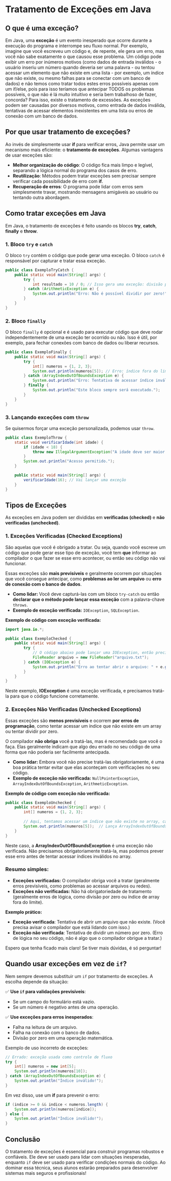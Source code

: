 # Tratamento de Exceções em Java

## O que é uma exceção?
Em Java, uma **exceção** é um evento inesperado que ocorre durante a execução do programa e interrompe seu fluxo normal. 
Por exemplo, imagine que você escreveu um código e, de repente, ele gera um erro, mas você não sabe exatamente o que causou esse problema. 
Um código pode exibir um erro por inúmeros motivos (como dados de entrada inválidos - o usuário inseriu um número quando deveria ser uma palavra - ou tentou acessar um elemento que não existe em uma lista - por exemplo, um índice que não existe, ou mesmo falhas para se conectar com um banco de dados) 
e não temos como tratar todos estes erros possíveis apenas com um if/else, pois para isso teríamos que antecipar TODOS os problemas possíveis, o que não é lá muito intuitivo e seria bem trabalhoso de fazer, concorda? Para isso, existe o tratamento de excessões.
As exceções podem ser causadas por diversos motivos, como entrada de dados inválida, tentativas de acessar elementos inexistentes em uma lista ou erros de conexão com um banco de dados.

## Por que usar tratamento de exceções?
Ao invés de simplesmente usar **if** para verificar erros, Java permite usar um mecanismo mais eficiente: o **tratamento de exceções**. Algumas vantagens de usar exceções são:

- **Melhor organização do código**: O código fica mais limpo e legível, separando a lógica normal do programa dos casos de erro.
- **Reutilização**: Métodos podem tratar exceções sem precisar sempre verificar cada possibilidade de erro com **if**.
- **Recuperação de erros**: O programa pode lidar com erros sem simplesmente travar, mostrando mensagens amigáveis ao usuário ou tentando outra abordagem.

## Como tratar exceções em Java
Em Java, o tratamento de exceções é feito usando os blocos **try**, **catch**, **finally** e **throw**.

### 1. Bloco `try` e `catch`
O bloco `try` contém o código que pode gerar uma exceção. O bloco `catch` é responsável por capturar e tratar essa exceção.

```java
public class ExemploTryCatch {
    public static void main(String[] args) {
        try {
            int resultado = 10 / 0; // Isso gera uma exceção: divisão por zero
        } catch (ArithmeticException e) {
            System.out.println("Erro: Não é possível dividir por zero!");
        }
    }
}
```

### 2. Bloco `finally`
O bloco `finally` é opcional e é usado para executar código que deve rodar independentemente de uma exceção ter ocorrido ou não. Isso é útil, por exemplo, para fechar conexões com banco de dados ou liberar recursos.

```java
public class ExemploFinally {
    public static void main(String[] args) {
        try {
            int[] numeros = {1, 2, 3};
            System.out.println(numeros[5]); // Erro: índice fora do limite
        } catch (ArrayIndexOutOfBoundsException e) {
            System.out.println("Erro: Tentativa de acessar índice inválido!");
        } finally {
            System.out.println("Este bloco sempre será executado.");
        }
    }
}
```

### 3. Lançando exceções com `throw`
Se quisermos forçar uma exceção personalizada, podemos usar `throw`.

```java
public class ExemploThrow {
    static void verificarIdade(int idade) {
        if (idade < 18) {
            throw new IllegalArgumentException("A idade deve ser maior ou igual a 18!");
        }
        System.out.println("Acesso permitido.");
    }

    public static void main(String[] args) {
        verificarIdade(16); // Vai lançar uma exceção
    }
}
```

## Tipos de Exceções
As exceções em Java podem ser divididas em **verificadas (checked)** e **não verificadas (unchecked)**.

### 1. **Exceções Verificadas (Checked Exceptions)**

São aquelas que você é obrigado a tratar. Ou seja, quando você escreve um código que pode gerar esse tipo de exceção, você tem **que** informar ao compilador o que fazer se esse erro acontecer, ou então seu código não vai funcionar.

Essas exceções são **mais previsíveis** e geralmente ocorrem por situações que você consegue antecipar, como **problemas ao ler um arquivo** ou **erro de conexão com o banco de dados**.

- **Como lidar:** Você deve capturá-las com um bloco `try-catch` ou então **declarar que o método pode lançar essa exceção** com a palavra-chave `throws`.
- **Exemplo de exceção verificada:** `IOException`, `SQLException`.

**Exemplo de código com exceção verificada:**

```java
import java.io.*;

public class ExemploChecked {
    public static void main(String[] args) {
        try {
            // O código abaixo pode lançar uma IOException, então precisa ser tratado
            FileReader arquivo = new FileReader("arquivo.txt");
        } catch (IOException e) {
            System.out.println("Erro ao tentar abrir o arquivo: " + e.getMessage());
        }
    }
}
```

Neste exemplo, **IOException** é uma exceção verificada, e precisamos tratá-la para que o código funcione corretamente.

### 2. **Exceções Não Verificadas (Unchecked Exceptions)**

Essas exceções são **menos previsíveis** e ocorrem **por erros de programação**, como tentar acessar um índice que não existe em um array ou tentar dividir por zero.

O compilador **não obriga** você a tratá-las, mas é recomendado que você o faça. Elas geralmente indicam que algo deu errado no seu código de uma forma que não poderia ser facilmente antecipada.

- **Como lidar:** Embora você não precise tratá-las obrigatoriamente, é uma boa prática tentar evitar que elas aconteçam com verificações no seu código.
- **Exemplo de exceção não verificada:** `NullPointerException`, `ArrayIndexOutOfBoundsException`, `ArithmeticException`.

**Exemplo de código com exceção não verificada:**

```java
public class ExemploUnchecked {
    public static void main(String[] args) {
        int[] numeros = {1, 2, 3};
        
        // Aqui, tentamos acessar um índice que não existe no array, causando uma ArrayIndexOutOfBoundsException
        System.out.println(numeros[5]);  // Lança ArrayIndexOutOfBoundsException
    }
}
```

Neste caso, a **ArrayIndexOutOfBoundsException** é uma exceção não verificada. Não precisamos obrigatoriamente tratá-la, mas podemos prever esse erro antes de tentar acessar índices inválidos no array.

### Resumo simples:

- **Exceções verificadas:** O compilador obriga você a tratar (geralmente erros previsíveis, como problemas ao acessar arquivos ou redes).
- **Exceções não verificadas:** Não há obrigatoriedade de tratamento (geralmente erros de lógica, como divisão por zero ou índice de array fora do limite).

**Exemplo prático:**
- **Exceção verificada**: Tentativa de abrir um arquivo que não existe. (Você precisa avisar o compilador que está lidando com isso.)
- **Exceção não verificada**: Tentativa de dividir um número por zero. (Erro de lógica no seu código, não é algo que o compilador obrigue a tratar.)

Espero que tenha ficado mais claro! Se tiver mais dúvidas, é só perguntar!

## Quando usar exceções em vez de `if`?
Nem sempre devemos substituir um `if` por tratamento de exceções. A escolha depende da situação:

✅ **Use `if` para validações previsíveis**:
- Se um campo do formulário está vazio.
- Se um número é negativo antes de uma operação.

✅ **Use exceções para erros inesperados**:
- Falha na leitura de um arquivo.
- Falha na conexão com o banco de dados.
- Divisão por zero em uma operação matemática.

Exemplo de uso incorreto de exceções:
```java
// Errado: exceção usada como controle de fluxo
try {
    int[] numeros = new int[5];
    System.out.println(numeros[10]);
} catch (ArrayIndexOutOfBoundsException e) {
    System.out.println("Índice inválido!");
}
```

Em vez disso, use um **if** para prevenir o erro:
```java
if (indice >= 0 && indice < numeros.length) {
    System.out.println(numeros[indice]);
} else {
    System.out.println("Índice inválido!");
}
```

## Conclusão
O tratamento de exceções é essencial para construir programas robustos e confiáveis. Ele deve ser usado para lidar com situações inesperadas, enquanto `if` deve ser usado para verificar condições normais do código. Ao dominar essa técnica, seus alunos estarão preparados para desenvolver sistemas mais seguros e profissionais!

